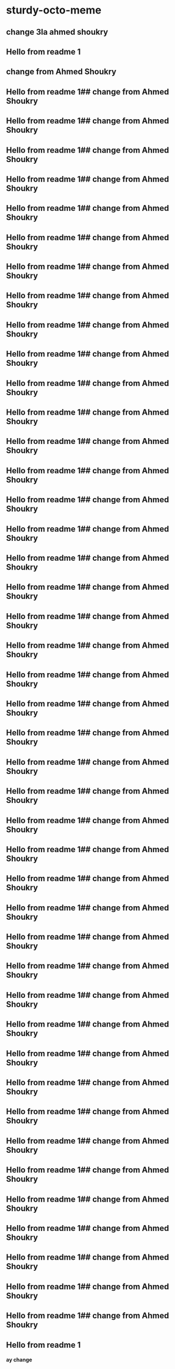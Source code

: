 # sturdy-octo-meme

## change 3la ahmed shoukry

## Hello from readme 1

## change from Ahmed Shoukry

## Hello from readme 1## change from Ahmed Shoukry

## Hello from readme 1## change from Ahmed Shoukry

## Hello from readme 1## change from Ahmed Shoukry

## Hello from readme 1## change from Ahmed Shoukry

## Hello from readme 1## change from Ahmed Shoukry

## Hello from readme 1## change from Ahmed Shoukry

## Hello from readme 1## change from Ahmed Shoukry

## Hello from readme 1## change from Ahmed Shoukry

## Hello from readme 1## change from Ahmed Shoukry

## Hello from readme 1## change from Ahmed Shoukry

## Hello from readme 1## change from Ahmed Shoukry

## Hello from readme 1## change from Ahmed Shoukry

## Hello from readme 1## change from Ahmed Shoukry

## Hello from readme 1## change from Ahmed Shoukry

## Hello from readme 1## change from Ahmed Shoukry

## Hello from readme 1## change from Ahmed Shoukry

## Hello from readme 1## change from Ahmed Shoukry

## Hello from readme 1## change from Ahmed Shoukry

## Hello from readme 1## change from Ahmed Shoukry

## Hello from readme 1## change from Ahmed Shoukry

## Hello from readme 1## change from Ahmed Shoukry

## Hello from readme 1## change from Ahmed Shoukry

## Hello from readme 1## change from Ahmed Shoukry

## Hello from readme 1## change from Ahmed Shoukry

## Hello from readme 1## change from Ahmed Shoukry

## Hello from readme 1## change from Ahmed Shoukry

## Hello from readme 1## change from Ahmed Shoukry

## Hello from readme 1## change from Ahmed Shoukry

## Hello from readme 1## change from Ahmed Shoukry

## Hello from readme 1## change from Ahmed Shoukry

## Hello from readme 1## change from Ahmed Shoukry

## Hello from readme 1## change from Ahmed Shoukry

## Hello from readme 1## change from Ahmed Shoukry

## Hello from readme 1## change from Ahmed Shoukry

## Hello from readme 1## change from Ahmed Shoukry

## Hello from readme 1## change from Ahmed Shoukry

## Hello from readme 1## change from Ahmed Shoukry

## Hello from readme 1## change from Ahmed Shoukry

## Hello from readme 1## change from Ahmed Shoukry

## Hello from readme 1## change from Ahmed Shoukry

## Hello from readme 1## change from Ahmed Shoukry

## Hello from readme 1## change from Ahmed Shoukry

## Hello from readme 1## change from Ahmed Shoukry

## Hello from readme 1

#### ay change
